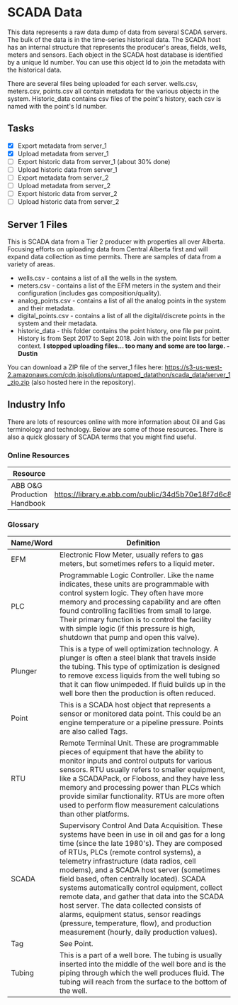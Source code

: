 # SCADA Data

This data represents a raw data dump of data from several SCADA servers. The bulk of the data is in the time-series historical data. The SCADA host has an internal structure that represents the producer's areas, fields, wells, meters and sensors. Each object in the SCADA host database is identified by a unique Id number. You can use this object Id to join the metadata with the historical data. 

There are several files being uploaded for each server. wells.csv, meters.csv, points.csv all contain metadata for the various objects in the system. Historic_data contains csv files of the point's history, each csv is named with the point's Id number.  

## Tasks

- [x] Export metadata from server_1
- [x] Upload metadata from server_1
- [ ] Export historic data from server_1 (about 30% done)
- [ ] Upload historic data from server_1
- [ ] Export metadata from server_2
- [ ] Upload metadata from server_2
- [ ] Export historic data from server_2
- [ ] Upload historic data from server_2

## Server 1 Files

This is SCADA data from a Tier 2 producer with properties all over Alberta. Focusing efforts on uploading data from Central Alberta first and will expand data collection as time permits. There are samples of data from a variety of areas.  

- wells.csv - contains a list of all the wells in the system. 
- meters.csv - contains a list of the EFM meters in the system and their configuration (includes gas composition/quality). 
- analog_points.csv - contains a list of all the analog points in the system and their metadata. 
- digital_points.csv - contains a list of all the digital/discrete points in the system and their metadata. 
- historic_data - this folder contains the point history, one file per point. History is from Sept 2017 to Sept 2018. Join with the point lists for better context. **I stopped uploading files... too many and some are too large. - Dustin**

You can download a ZIP file of the server_1 files here: https://s3-us-west-2.amazonaws.com/cdn.jpisolutions/untapped_datathon/scada_data/server_1_zip.zip (also hosted here in the repository).

## Industry Info

There are lots of resources online with more information about Oil and Gas terminology and technology. Below are some of those resources. There is also a quick glossary of SCADA terms that you might find useful. 

### Online Resources

| Resource | Link |
| --- | --- |
| ABB O&G Production Handbook | https://library.e.abb.com/public/34d5b70e18f7d6c8c1257be500438ac3/Oil%20and%20gas%20production%20handbook%20ed3x0_web.pdf |

### Glossary

| Name/Word | Definition |
| --- | --- |
| EFM | Electronic Flow Meter, usually refers to gas meters, but sometimes refers to a liquid meter. |
| PLC | Programmable Logic Controller. Like the name indicates, these units are programmable with control system logic. They often have more memory and processing capability and are often found controlling facilities from small to large. Their primary function is to control the facility with simple logic (if this pressure is high, shutdown that pump and open this valve). |
| Plunger | This is a type of well optimization technology. A plunger is often a steel blank that travels inside the tubing. This type of optimization is designed to remove excess liquids from the well tubing so that it can flow unimpeded. If fluid builds up in the well bore then the production is often reduced. |
| Point | This is a SCADA host object that represents a sensor or monitored data point. This could be an engine temperature or a pipeline pressure. Points are also called Tags.|
| RTU | Remote Terminal Unit. These are programmable pieces of equipment that have the ability to monitor inputs and control outputs for various sensors. RTU usually refers to smaller equipment, like a SCADAPack, or Floboss, and they have less memory and processing power than PLCs which provide similar functionality. RTUs are more often used to perform flow measurement calculations than other platforms. |
| SCADA | Supervisory Control And Data Acquisition. These systems have been in use in oil and gas for a long time (since the late 1980's). They are composed of RTUs, PLCs (remote control systems), a telemetry infrastructure (data radios, cell modems), and a SCADA host server (sometimes field based, often centrally located). SCADA systems automatically control equipment, collect remote data, and gather that data into the SCADA host server. The data collected consists of alarms, equipment status, sensor readings (pressure, temperature, flow), and production measurement (hourly, daily production values). |
| Tag | See Point. |
| Tubing | This is a part of a well bore. The tubing is usually inserted into the middle of the well bore and is the piping through which the well produces fluid. The tubing will reach from the surface to the bottom of the well. |




